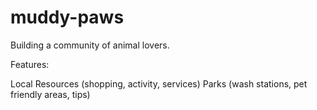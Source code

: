 muddy-paws
==========

Building a community of animal lovers. 

Features:

Local Resources (shopping, activity, services)
Parks (wash stations, pet friendly areas, tips)
